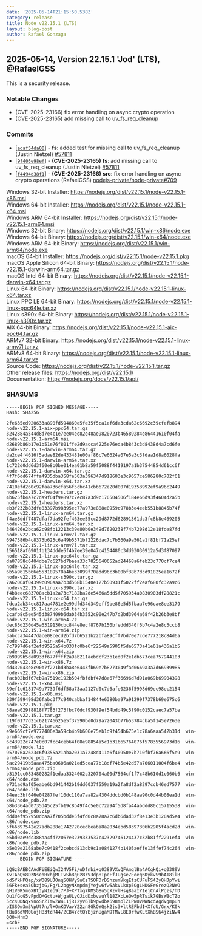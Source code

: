 ```yaml
---
date: '2025-05-14T21:15:50.538Z'
category: release
title: Node v22.15.1 (LTS)
layout: blog-post
author: Rafael Gonzaga
---
```


## 2025-05-14, Version 22.15.1 'Jod' (LTS), @RafaelGSS

This is a security release.

### Notable Changes

- (CVE-2025-23166) fix error handling on async crypto operation
- (CVE-2025-23165) add missing call to uv_fs_req_cleanup

### Commits

- \[[`edaf54da00`](https://github.com/nodejs/node/commit/edaf54da00)] - **fs**: added test for missing call to uv_fs_req_cleanup (Justin Nietzel) [#57811](https://github.com/nodejs/node/pull/57811)
- \[[`9f403e98ef`](https://github.com/nodejs/node/commit/9f403e98ef)] - **(CVE-2025-23165)** **fs**: add missing call to uv_fs_req_cleanup (Justin Nietzel) [#57811](https://github.com/nodejs/node/pull/57811)
- \[[`f4494d38f1`](https://github.com/nodejs/node/commit/f4494d38f1)] - **(CVE-2025-23166)** **src**: fix error handling on async crypto operations (RafaelGSS) [nodejs-private/node-private#709](https://github.com/nodejs-private/node-private/pull/709)

Windows 32-bit Installer: https://nodejs.org/dist/v22.15.1/node-v22.15.1-x86.msi \
Windows 64-bit Installer: https://nodejs.org/dist/v22.15.1/node-v22.15.1-x64.msi \
Windows ARM 64-bit Installer: https://nodejs.org/dist/v22.15.1/node-v22.15.1-arm64.msi \
Windows 32-bit Binary: https://nodejs.org/dist/v22.15.1/win-x86/node.exe \
Windows 64-bit Binary: https://nodejs.org/dist/v22.15.1/win-x64/node.exe \
Windows ARM 64-bit Binary: https://nodejs.org/dist/v22.15.1/win-arm64/node.exe \
macOS 64-bit Installer: https://nodejs.org/dist/v22.15.1/node-v22.15.1.pkg \
macOS Apple Silicon 64-bit Binary: https://nodejs.org/dist/v22.15.1/node-v22.15.1-darwin-arm64.tar.gz \
macOS Intel 64-bit Binary: https://nodejs.org/dist/v22.15.1/node-v22.15.1-darwin-x64.tar.gz \
Linux 64-bit Binary: https://nodejs.org/dist/v22.15.1/node-v22.15.1-linux-x64.tar.xz \
Linux PPC LE 64-bit Binary: https://nodejs.org/dist/v22.15.1/node-v22.15.1-linux-ppc64le.tar.xz \
Linux s390x 64-bit Binary: https://nodejs.org/dist/v22.15.1/node-v22.15.1-linux-s390x.tar.xz \
AIX 64-bit Binary: https://nodejs.org/dist/v22.15.1/node-v22.15.1-aix-ppc64.tar.gz \
ARMv7 32-bit Binary: https://nodejs.org/dist/v22.15.1/node-v22.15.1-linux-armv7l.tar.xz \
ARMv8 64-bit Binary: https://nodejs.org/dist/v22.15.1/node-v22.15.1-linux-arm64.tar.xz \
Source Code: https://nodejs.org/dist/v22.15.1/node-v22.15.1.tar.gz \
Other release files: https://nodejs.org/dist/v22.15.1/ \
Documentation: https://nodejs.org/docs/v22.15.1/api/

### SHASUMS

```
-----BEGIN PGP SIGNED MESSAGE-----
Hash: SHA256

2fe635ed920633a890fd594860e5fe35f5ca1ef6da3cda62c6692c39cfefb894  node-v22.15.1-aix-ppc64.tar.gz
3242884a544d8d7e4c1e7ee04ee82e48ae9820723b46589284e86441610f04fa  node-v22.15.1-arm64.msi
d2689b86b17e1b51e76f801ffe2d9acca4225e76eda4b843c3d8438d4a7cd6fe  node-v22.15.1-darwin-arm64.tar.gz
da2ce4f4616f5adae82de433481e00af86c7e6624a07e5a3c3fdaa1d8a6028fa  node-v22.15.1-darwin-arm64.tar.xz
1c722d0dd6d3f60e8b0be014ea01b8a59f5088f4419197a1b37544854d61cc6f  node-v22.15.1-darwin-x64.tar.gz
4f7f6dd674ffa4935dba358fe503a396347d918603e3c9657ce586280c702f61  node-v22.15.1-darwin-x64.tar.xz
7410efd260c92faa736cfa56f5cbc41cbb672e20d007d19353992ef9a96c2449  node-v22.15.1-headers.tar.gz
4b625fb4a7c7da9f04f9e897c7ec87a3d9c170504506f184e66d93f4604d2a5b  node-v22.15.1-headers.tar.xz
eb3f232b83dfe83397b98395ec77a973e888e8959c978b3e4eeb551b8845b74f  node-v22.15.1-linux-arm64.tar.gz
f4ae8ddf7487dfaf7da92fef463ee55cc29d8772d62891361dc3fc8b8e469205  node-v22.15.1-linux-arm64.tar.xz
346426e2bca62c98fb12213c39e80b0e349d7620238f74b7208d12e18fde87fd  node-v22.15.1-linux-armv7l.tar.gz
6947386b4c8373b625c6a49b5571bf2226dac7c7b560a9a561a1f81bf71a25ef  node-v22.15.1-linux-armv7l.tar.xz
156518af6901fb134ddde5f4b7ee39e047c4154480c3dd93030912a5d3f87097  node-v22.15.1-linux-ppc64le.tar.gz
da07858c6404dbe7c627bd7baea33c7825640652ad24468a6feb23c770cf7ce4  node-v22.15.1-linux-ppc64le.tar.xz
6b5a9615b66e553189578a4be33099f70add96c3b00bf38b7dcd91825ea1672f  node-v22.15.1-linux-s390x.tar.gz
7a6206af04399c090aaa7b3d568b1540e127b50931f5022ff2eaf680fc32a9c6  node-v22.15.1-linux-s390x.tar.xz
f4b8eec683708acb1a2a73c7182ba2de5466a5dd5f705934a0830903df28821c  node-v22.15.1-linux-x64.tar.gz
7dca2ab34ec817aa4781e2e99dfd34d349eff9be86e5d5fbaa7e96cae8ee3179  node-v22.15.1-linux-x64.tar.xz
2cafb8c5ee545d387409b6dab34b3552c90e247b7d2bd3964a68f42b26b3e8bf  node-v22.15.1-win-arm64.7z
dec85d230d45a6319130cbc844e8ecf8767b150bfeddd340f6b7c4a2e8c3ccb8  node-v22.15.1-win-arm64.zip
3abcca34447dace08cecd2bfd7b6521b22bfa89cff7bd70e7cde777218c84d6a  node-v22.15.1-win-x64.7z
7c7997d6ef2efd9525a54b033fc0be6f22549a5905f5da6573a41e61a436a1b5  node-v22.15.1-win-x64.zip
7b9999b5da0933f677ffff2a9ab211aebdcf23b1ed0f2e1db573cea757944103  node-v22.15.1-win-x86.7z
dd432043e8c90b7f221bd3ba8e6443fb69e7b8273049fad0669a3a7d66939985  node-v22.15.1-win-x86.zip
facb02bdf67cb9a7519c192b504fbfdbf47d8a67f36696d7d91a069b69904398  node-v22.15.1-x64.msi
89ef1c6181749a7739f6df58a73aa2127d0c7d6afe0236f5998d69ec98ec2154  node-v22.15.1-x86.msi
839f599498d36fabc3f7c940cabbaf14844e6380ba97a91299f7378b69e675c6  node-v22.15.1.pkg
38aea029f8818f7783f273fbc70dcf930f9ef54bdd49c5f90c0152caec7a57be  node-v22.15.1.tar.gz
c19f0177d21c621746625e5f37590bd0d79a72043b77b53784cba5f145e7263e  node-v22.15.1.tar.xz
e9e669cf7e9772406e3a59cb4b9b606e75eb1d9f454b675e1c78a6aaa542b31d  win-arm64/node.exe
6c43922c747e0c07fcc4ceb64f08e98854a5c1b31665764076f5783556973d16  win-arm64/node.lib
957076a2623c6f9355a21aba2031a7248d411a6f40950e7b710fbf76a666f5e9  win-arm64/node_pdb.7z
5ac29419b5aaa475ba0606a021ed5cea77b18df74b5e42d57a706011004f6be4  win-arm64/node_pdb.zip
b3191cc083480282f1edaa3324002c320704a00d7564cf1f7c48b610d1c060b6  win-x64/node.exe
e731ad9af05eabe6bd941442b19dd6037f559a19a2fa8df2a8297ccb46ed7577  win-x64/node.lib
84eec3bf646e04287fef10dc110a7aa82a4304ddcbd0b148aa90c0d44b08ea1d  win-x64/node_pdb.7z
b8b3364ad0735d45c25fb19c8b49f4c5e0c72a94f5d8fa44abddd80c15715538  win-x64/node_pdb.zip
ddd0ef952950dcaa7f705bdde5f4fd0c8a78a7c6db6dad32f8e13e3b120ad5e4  win-x86/node.exe
5f66397542e27adb288e1742720cedbeaba8a2034ebd58397306b2905f4acd2d  win-x86/node.lib
e5bd0ae9dc388aa4fd72067e3239333537c42329746124437c32b81ff2291ef4  win-x86/node_pdb.7z
b5e39e2168abe7c9418f2cebcd813db9c1a0841274b1405aeffe13ffef74c264  win-x86/node_pdb.zip
-----BEGIN PGP SIGNATURE-----

iQGzBAEBCAAdFiEEiQwI24V5Fi/uDfnbi+q0389VXvQFAmglBa4ACgkQi+q0389V
XvTAhQv8DzNseoHxhjMLTvSh8qGz8rV3dp8TpeFfJUgseZEoeq6DykvS9bA18ilB
od5YkHPQap/xWO89UJ0nq50HVySuCsTSOFDrDShzumVkgEtzCUFuFS4ZyQHJpYwi
56Fk+sea5QbzjbG/Fg/L2bgyNXmpdmjYejw6fw5AkVLk8p5OgLHDGFrGrezQ2NWO
qH1V0R5m6XBtJyNIep9l7PJ+XPTxg7KMSG8u5gXzvlHsg8aaIY1ejCnAlPgzs/hD
Qu1fGcG5vFpdOMGctu+WjgaULyOJidDxbvvuYl18ZXcLeQw5pRTsik7GBsWBcTZo
5ccsUDNqx9noSrZImwZW4L1jR12yV6Tb9pwdbX698mplZLPNUVMWNcdAgdVgmpuh
pISSOw3m3VpUt7n/l+OmKOVavY22zn8GkOYQsk2js3+ltREFbdI+XfcU/Grx/K0k
tBu86dVM0UojHB3tcR44/ZCB4YctQYBjznUgaM9TMvL8E0rfwXLtXhBS64jziNw4
QO0+Nrm3
=scbF
-----END PGP SIGNATURE-----
```
